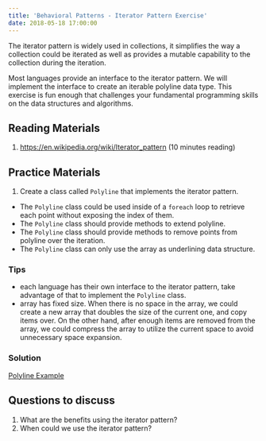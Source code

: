 ```yaml
---
title: 'Behavioral Patterns - Iterator Pattern Exercise'
date: 2018-05-18 17:00:00
---
```

The iterator pattern is widely used in collections, it simplifies the way a collection could be iterated as well as provides a mutable capability to the collection during the iteration.
<!-- Excerpt End -->

Most languages provide an interface to the iterator pattern. We will implement the interface to create an iterable polyline data type. This exercise is fun enough that challenges your fundamental programming skills on the data structures and algorithms.

## Reading Materials
1. <a target="_blank" href="https://en.wikipedia.org/wiki/Iterator_pattern"><i class="external alternate icon"></i> https://en.wikipedia.org/wiki/Iterator_pattern</a> (10 minutes reading)

## Practice Materials
1. Create a class called `Polyline` that implements the iterator pattern.

- The `Polyline` class could be used inside of a `foreach` loop to retrieve each point without exposing the index of them.
- The `Polyline` class should provide methods to extend polyline.
- The `Polyline` class should provide methods to remove points from polyline over the iteration.
- The `Polyline` class can only use the array as underlining data structure.

### Tips
- each language has their own interface to the iterator pattern, take advantage of that to implement the `Polyline` class.
- array has fixed size. When there is no space in the array, we could create a new array that doubles the size of the current one, and copy items over. On the other hand, after enough items are removed from the array, we could compress the array to utilize the current space to avoid unnecessary space expansion.

### Solution
<a target="_blank" href="https://github.com/zhenyanghua/design-patterns/blob/master/IteratorPatternExample/src/main/java/Polyline.java"><i class="external alternate icon"></i> Polyline Example</a>

## Questions to discuss
1. What are the benefits using the iterator pattern?
2. When could we use the iterator pattern?
